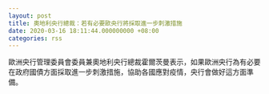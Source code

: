 ```yaml
---
layout: post
title: 奧地利央行總裁：若有必要歐央行將採取進一步刺激措施
date: 2020-03-16 18:11:44.000000000 +08:00
categories: rss
---
```


歐洲央行管理委員會委員兼奧地利央行總裁霍爾茨曼表示，如果歐洲央行為有必要在政府國債方面採取進一步刺激措施，協助各國應對疫情，央行會做好這方面準備。

